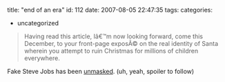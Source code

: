 title: "end of an era"
id: 112
date: 2007-08-05 22:47:35
tags: 
categories: 
- uncategorized

> Having read this article, Iâ€™m now looking forward, come this December, to your front-page exposÃ© on the real identity of Santa wherein you attempt to ruin Christmas for millions of children everywhere.

Fake Steve Jobs has been [unmasked](http://bits.blogs.nytimes.com/2007/08/05/the-trial-of-fake-steve-jobs/). (uh, yeah, spoiler to follow)
